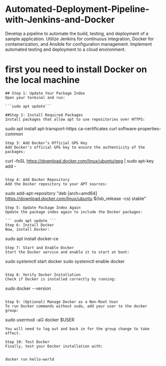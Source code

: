 # Automated-Deployment-Pipeline-with-Jenkins-and-Docker
Develop a pipeline to automate the build, testing, and deployment of a sample application. Utilize Jenkins for continuous integration, Docker for containerization, and Ansible for configuration management. Implement automated testing and deployment to a cloud environment.

# first you need to install Docker on the local machine  
```
## Step 1: Update Your Package Index
Open your terminal and run:

```sudo apt update```

##Step 2: Install Required Packages
Install packages that allow apt to use repositories over HTTPS:

```
sudo apt install apt-transport-https ca-certificates curl software-properties-common
```
Step 3: Add Docker’s Official GPG Key
Add Docker’s official GPG key to ensure the authenticity of the packages:

```
curl -fsSL https://download.docker.com/linux/ubuntu/gpg | sudo apt-key add -
```

Step 4: Add Docker Repository
Add the Docker repository to your APT sources:
```
sudo add-apt-repository "deb [arch=amd64] https://download.docker.com/linux/ubuntu $(lsb_release -cs) stable"
```
Step 5: Update Package Index Again
Update the package index again to include the Docker packages:

``` sudo apt update ```
Step 6: Install Docker
Now, install Docker:

```
sudo apt install docker-ce
```
Step 7: Start and Enable Docker
Start the Docker service and enable it to start at boot:

```
sudo systemctl start docker
sudo systemctl enable docker
```

Step 8: Verify Docker Installation
Check if Docker is installed correctly by running:

```
sudo docker --version
```

Step 9: (Optional) Manage Docker as a Non-Root User
To run Docker commands without sudo, add your user to the docker group:

```
sudo usermod -aG docker $USER
```
You will need to log out and back in for the group change to take effect.

Step 10: Test Docker
Finally, test your Docker installation with:


docker run hello-world
